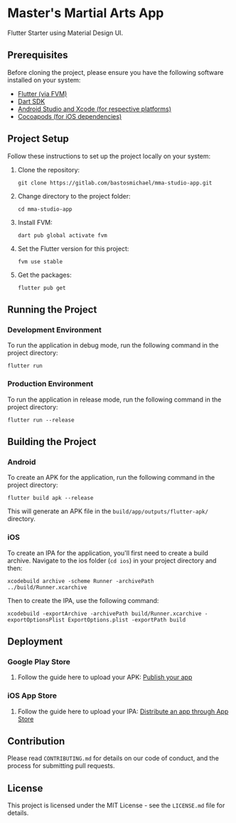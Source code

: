 # Master's Martial Arts App

Flutter Starter using Material Design UI.

## Prerequisites

Before cloning the project, please ensure you have the following software installed on your system:

- [Flutter (via FVM)](https://fvm.app/docs/getting_started/installation)
- [Dart SDK](https://dart.dev/get-dart)
- [Android Studio and Xcode (for respective platforms)](https://developer.android.com/studio/install?gclid=CjwKCAjwkLCkBhA9EiwAka9QRqyhH_JdXd7jkPc2woM2s7DkaxkS53l1_dmqVGXYsmnrRqySiZn--hoCbd4QAvD_BwE&gclsrc=aw.ds)
- [Cocoapods (for iOS dependencies)](https://cocoapods.org/)

## Project Setup

Follow these instructions to set up the project locally on your system:

1. Clone the repository:

   ```
   git clone https://gitlab.com/bastosmichael/mma-studio-app.git
   ```

2. Change directory to the project folder:

   ```
   cd mma-studio-app
   ```

3. Install FVM:

   ```
   dart pub global activate fvm
   ```

4. Set the Flutter version for this project:

   ```
   fvm use stable
   ```

5. Get the packages:
   ```
   flutter pub get
   ```

## Running the Project

### Development Environment

To run the application in debug mode, run the following command in the project directory:

```
flutter run
```

### Production Environment

To run the application in release mode, run the following command in the project directory:

```
flutter run --release
```

## Building the Project

### Android

To create an APK for the application, run the following command in the project directory:

```
flutter build apk --release
```

This will generate an APK file in the `build/app/outputs/flutter-apk/` directory.

### iOS

To create an IPA for the application, you'll first need to create a build archive. Navigate to the ios folder (`cd ios`) in your project directory and then:

```
xcodebuild archive -scheme Runner -archivePath ../build/Runner.xcarchive
```

Then to create the IPA, use the following command:

```
xcodebuild -exportArchive -archivePath build/Runner.xcarchive -exportOptionsPlist ExportOptions.plist -exportPath build
```

## Deployment

### Google Play Store

1. Follow the guide here to upload your APK: [Publish your app](https://support.google.com/googleplay/android-developer/answer/113469)

### iOS App Store

1. Follow the guide here to upload your IPA: [Distribute an app through App Store](https://help.apple.com/xcode/mac/current/#/dev067853c94)

## Contribution

Please read `CONTRIBUTING.md` for details on our code of conduct, and the process for submitting pull requests.

## License

This project is licensed under the MIT License - see the `LICENSE.md` file for details.
